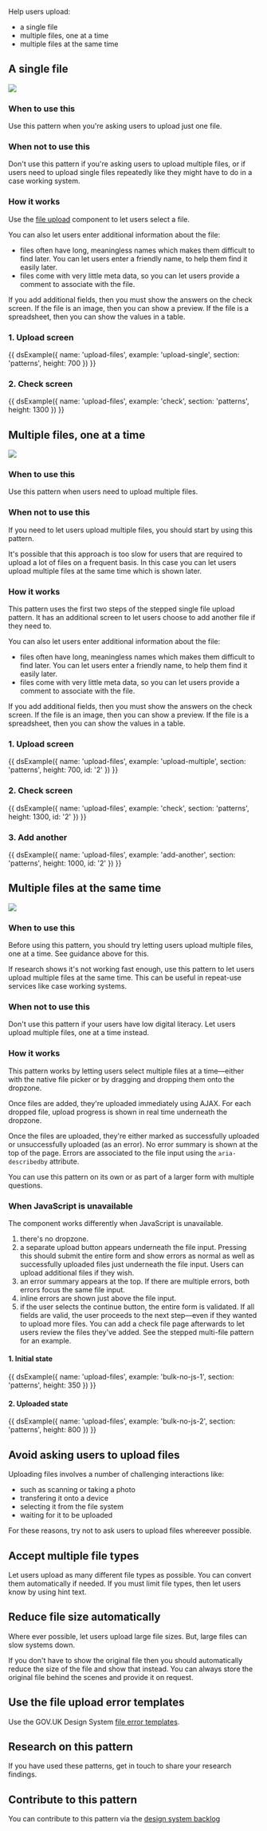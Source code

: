 Help users upload:

- a single file
- multiple files, one at a time
- multiple files at the same time

## A single file

<img src="/public/images/patterns/upload-file-single.png">

### When to use this

Use this pattern when you're asking users to upload just one file.

### When not to use this

Don't use this pattern if you're asking users to upload multiple files, or if users need to upload single files repeatedly like they might have to do in a case working system.

### How it works

Use the [file upload](https://design-system.service.gov.uk/components/file-upload/) component to let users select a file.

You can also let users enter additional information about the file:

- files often have long, meaningless names which makes them difficult to find later. You can let users enter a friendly name, to help them find it easily later.
- files come with very little meta data, so you can let users provide a comment to associate with the file.

If you add additional fields, then you must show the answers on the check screen. If the file is an image, then you can show a preview. If the file is a spreadsheet, then you can show the values in a table.

### 1. Upload screen

{{ dsExample({
  name: 'upload-files',
  example: 'upload-single',
  section: 'patterns',
  height: 700
}) }}

### 2. Check screen

{{ dsExample({
  name: 'upload-files',
  example: 'check',
  section: 'patterns',
  height: 1300
}) }}

## Multiple files, one at a time

<img src="/public/images/patterns/upload-file-multiple.png">

### When to use this

Use this pattern when users need to upload multiple files.

### When not to use this

If you need to let users upload multiple files, you should start by using this pattern.

It's possible that this approach is too slow for users that are required to upload a lot of files on a frequent basis. In this case you can let users upload multiple files at the same time which is shown later.

### How it works

This pattern uses the first two steps of the stepped single file upload pattern. It has an additional screen to let users choose to add another file if they need to.

You can also let users enter additional information about the file:

- files often have long, meaningless names which makes them difficult to find later. You can let users enter a friendly name, to help them find it easily later.
- files come with very little meta data, so you can let users provide a comment to associate with the file.

If you add additional fields, then you must show the answers on the check screen. If the file is an image, then you can show a preview. If the file is a spreadsheet, then you can show the values in a table.

### 1. Upload screen

{{ dsExample({
  name: 'upload-files',
  example: 'upload-multiple',
  section: 'patterns',
  height: 700,
  id: '2'
}) }}

### 2. Check screen

{{ dsExample({
  name: 'upload-files',
  example: 'check',
  section: 'patterns',
  height: 1300,
  id: '2'
}) }}

### 3. Add another

{{ dsExample({
  name: 'upload-files',
  example: 'add-another',
  section: 'patterns',
  height: 1000,
  id: '2'
}) }}

## Multiple files at the same time

<img src="/public/images/patterns/upload-file-bulk.png">

### When to use this

Before using this pattern, you should try letting users upload multiple files, one at a time. See guidance above for this.

If research shows it's not working fast enough, use this pattern to let users upload multiple files at the same time. This can be useful in repeat-use services like case working systems.

### When not to use this

Don't use this pattern if your users have low digital literacy. Let users upload multiple files, one at a time instead.

### How it works

This pattern works by letting users select multiple files at a time—either with the native file picker or by dragging and dropping them onto the dropzone.

Once files are added, they're uploaded immediately using AJAX. For each dropped file, upload progress is shown in real time underneath the dropzone.

Once the files are uploaded, they're either marked as successfully uploaded or unsuccessfully uploaded (as an error). No error summary is shown at the top of the page. Errors are associated to the file input using the `aria-describedby` attribute.

You can use this pattern on its own or as part of a larger form with multiple questions.

### When JavaScript is unavailable

The component works differently when JavaScript is unavailable.

1. there's no dropzone.
2. a separate upload button appears underneath the file input. Pressing this should submit the entire form and show errors as normal as well as successfully uploaded files just underneath the file input. Users can upload additional files if they wish.
3. an error summary appears at the top. If there are multiple errors, both errors focus the same file input.
4. inline errors are shown just above the file input.
5. if the user selects the continue button, the entire form is validated. If all fields are valid, the user proceeds to the next step—even if they wanted to upload more files. You can add a check file page afterwards to let users review the files they've added. See the stepped multi-file pattern for an example.

#### 1. Initial state

{{ dsExample({
  name: 'upload-files',
  example: 'bulk-no-js-1',
  section: 'patterns',
  height: 350
}) }}

#### 2. Uploaded state

{{ dsExample({
  name: 'upload-files',
  example: 'bulk-no-js-2',
  section: 'patterns',
  height: 800
}) }}

## Avoid asking users to upload files

Uploading files involves a number of challenging interactions like:

- such as scanning or taking a photo
- transfering it onto a device
- selecting it from the file system
- waiting for it to be uploaded

For these reasons, try not to ask users to upload files whereever possible.

## Accept multiple file types

Let users upload as many different file types as possible. You can convert them automatically if needed. If you must limit file types, then let users know by using hint text.

## Reduce file size automatically

Where ever possible, let users upload large file sizes. But, large files can slow systems down.

If you don't have to show the original file then you should automatically reduce the size of the file and show that instead. You can always store the original file behind the scenes and provide it on request.

## Use the file upload error templates

Use the GOV.UK Design System [file error templates](https://design-system.service.gov.uk/components/file-upload/#error-messages).

## Research on this pattern

If you have used these patterns, get in touch to share your research findings.

## Contribute to this pattern

You can contribute to this pattern via the [design system backlog](https://github.com/ministryofjustice/mojdt-design-system-backlog/)